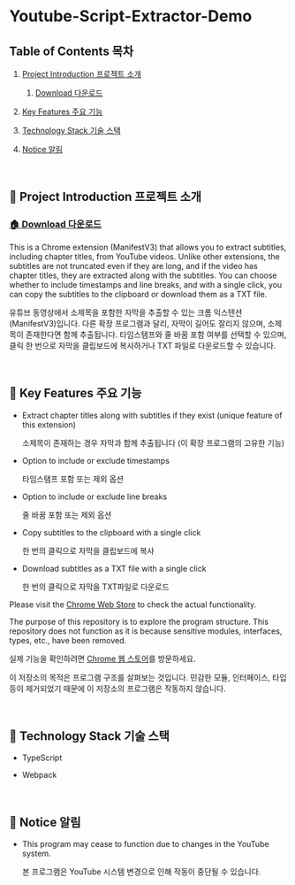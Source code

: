 # Youtube-Script-Extractor-Demo

## Table of Contents 목차

1. [Project Introduction 프로젝트 소개](#book-Project-Introduction-프로젝트-소개)
   1. [Download 다운로드](#house-Download-다운로드)

2. [Key Features 주요 기능](#triangular_flag_on_post-Key-Features-주요-기능)
3. [Technology Stack 기술 스택](#triangular_flag_on_post-Technology-Stack-기술-스택)
4. [Notice 알림](#loudspeaker-Notice-알림)

<br/>

## :book: Project Introduction 프로젝트 소개

### [:house: Download 다운로드](#https://chromewebstore.google.com/detail/youtube-script-extractor/jcabnnjnoeeiblfhdponchmlkoocekbo?hl=ko&authuser=6)

This is a Chrome extension (ManifestV3) that allows you to extract subtitles, including chapter titles, from YouTube videos. Unlike other extensions, the subtitles are not truncated even if they are long, and if the video has chapter titles, they are extracted along with the subtitles. You can choose whether to include timestamps and line breaks, and with a single click, you can copy the subtitles to the clipboard or download them as a TXT file.

유튜브 동영상에서 소제목을 포함한 자막을 추출할 수 있는 크롬 익스텐션(ManifestV3)입니다. 다른 확장 프로그램과 달리, 자막이 길어도 잘리지 않으며, 소제목이 존재한다면 함께 추출됩니다. 타임스탬프와 줄 바꿈 포함 여부를 선택할 수 있으며, 클릭 한 번으로 자막을 클립보드에 복사하거나 TXT 파일로 다운로드할 수 있습니다.

<br/>

## :triangular_flag_on_post: Key Features 주요 기능

- Extract chapter titles along with subtitles if they exist (unique feature of this extension)

  소제목이 존재하는 경우 자막과 함께 추출됩니다 (이 확장 프로그램의 고유한 기능)

- Option to include or exclude timestamps

  타임스탬프 포함 또는 제외 옵션

- Option to include or exclude line breaks

  줄 바꿈 포함 또는 제외 옵션

- Copy subtitles to the clipboard with a single click

  한 번의 클릭으로 자막을 클립보드에 복사

- Download subtitles as a TXT file with a single click

  한 번의 클릭으로 자막을 TXT파일로 다운로드

Please visit the [Chrome Web Store](#https://chromewebstore.google.com/detail/youtube-script-extractor/jcabnnjnoeeiblfhdponchmlkoocekbo?hl=ko&authuser=6) to check the actual functionality.

The purpose of this repository is to explore the program structure. This repository does not function as it is because sensitive modules, interfaces, types, etc., have been removed.

실제 기능을 확인하려면 [Chrome 웹 스토어](#https://chromewebstore.google.com/detail/youtube-script-extractor/jcabnnjnoeeiblfhdponchmlkoocekbo?hl=ko&authuser=6)를 방문하세요.

이 저장소의 목적은 프로그램 구조를 살펴보는 것입니다. 민감한 모듈, 인터페이스, 타입 등이 제거되었기 때문에 이 저장소의 프로그램은 작동하지 않습니다.

<br/>

## :triangular_flag_on_post: Technology Stack 기술 스택

- TypeScript

- Webpack

<br/>

## :loudspeaker: Notice 알림

- This program may cease to function due to changes in the YouTube system.

  본 프로그램은 YouTube 시스템 변경으로 인해 작동이 중단될 수 있습니다.
